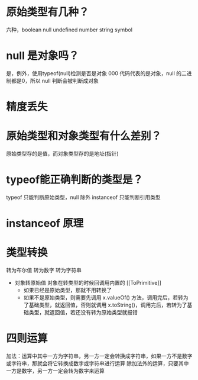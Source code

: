 # 原始类型有几种？
六种，boolean null undefined number string symbol

# null 是对象吗？
是，例外，使用typeof(null)检测是否是对象
000 代码代表的是对象，null 的二进制都是0，所以 null 判断会被判断成对象

# 精度丢失

# 原始类型和对象类型有什么差别？
原始类型存的是值，而对象类型存的是地址(指针)

# typeof能正确判断的类型是？
typeof 只能判断原始类型，null 除外
instanceof 只能判断引用类型

# instanceof 原理

# 类型转换
转为布尔值
转为数字
转为字符串
- 对象转原始值
    对象在转类型的时候回调用内置的 [[ToPrimitive]]
    - 如果已经是原始类型，那就不用转换了
    - 如果不是原始类型，则需要先调用 x.valueOf() 方法，调用完后，若转为了基础类型，就返回值，否则就调用 x.toString()，调用完后，若转为了基础类型，就返回值，若还没有转为原始类型就报错

# 四则运算
加法：运算中其中一方为字符串，另一方一定会转换成字符串，如果一方不是数字或字符串，那就会将它转换成数字或字符串进行运算
除加法外的运算，只要其中一方是数字，另一方一定会转为数字来运算
